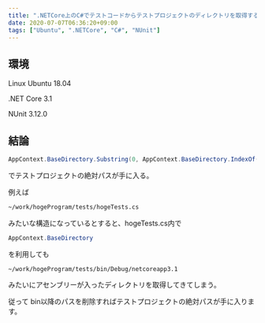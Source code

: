 ```yaml
---
title: ".NETCore上のC#でテストコードからテストプロジェクトのディレクトリを取得する方法"
date: 2020-07-07T06:36:20+09:00
tags: ["Ubuntu", ".NETCore", "C#", "NUnit"]
---
```


## 環境

Linux Ubuntu 18.04

.NET Core 3.1

NUnit 3.12.0

## 結論

```C#
AppContext.BaseDirectory.Substring(0, AppContext.BaseDirectory.IndexOf("bin"));
```



でテストプロジェクトの絶対パスが手に入る。



例えば

```bash
~/work/hogeProgram/tests/hogeTests.cs
```

みたいな構造になっているとすると、hogeTests.cs内で

```C#
AppContext.BaseDirectory
```

を利用しても

```
~/work/hogeProgram/tests/bin/Debug/netcoreapp3.1
```

みたいにアセンブリーが入ったディレクトリを取得してきてしまう。



従って bin以降のパスを削除すればテストプロジェクトの絶対パスが手に入ります。
